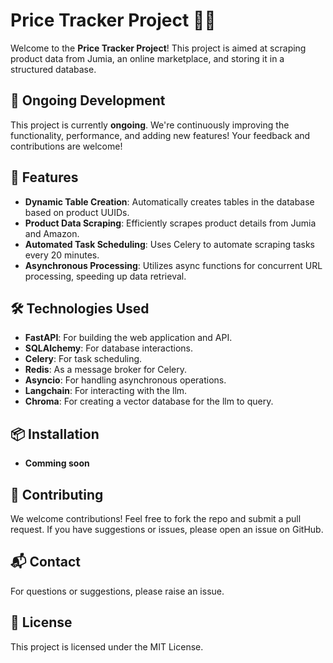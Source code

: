 # Price Tracker Project 🛒✨

Welcome to the **Price Tracker Project**! This project is aimed at scraping product data from Jumia, an online marketplace, and storing it in a structured database. 

## 📅 Ongoing Development

This project is currently **ongoing**. We're continuously improving the functionality, performance, and adding new features! Your feedback and contributions are welcome! 

## 🚀 Features

- **Dynamic Table Creation**: Automatically creates tables in the database based on product UUIDs.
- **Product Data Scraping**: Efficiently scrapes product details from Jumia and Amazon.
- **Automated Task Scheduling**: Uses Celery to automate scraping tasks every 20 minutes.
- **Asynchronous Processing**: Utilizes async functions for concurrent URL processing, speeding up data retrieval.

## 🛠️ Technologies Used

- **FastAPI**: For building the web application and API.
- **SQLAlchemy**: For database interactions.
- **Celery**: For task scheduling.
- **Redis**: As a message broker for Celery.
- **Asyncio**: For handling asynchronous operations.
- **Langchain**: For interacting with the llm.
- **Chroma**: For creating a vector database for the llm to query.

## 📦 Installation

- **Comming soon**

## 🌟 Contributing

We welcome contributions! Feel free to fork the repo and submit a pull request. If you have suggestions or issues, please open an issue on GitHub.

## 📬 Contact

For questions or suggestions, please raise an issue.

## 📄 License

This project is licensed under the MIT License.

